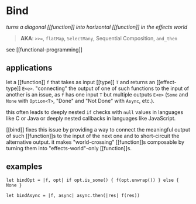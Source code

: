# Bind

_turns a diagonal [[function]] into horizontal [[function]] in the effects world_

> **AKA**: `>>=`, `flatMap`, `SelectMany`, Sequential Composition, `and_then`

see [[functional-programming]]

## applications

let a [[function]] `f` that takes as input [[type]] `T` and returns an [[effect-type]] `E<e>`. "connecting" the output of one of such functions to the input of another is an issue, as `f` has one input `T` but multiple outputs `E<e>` (`Some` and `None` with `Option<T>`, "Done" and "Not Done" with `Async`, etc.).

this often leads to deeply nested `if` checks with `null` values in languages like C or Java or deeply nested callbacks in languages like JavaScript.

[[bind]] fixes this issue by providing a way to connect the meaningful output of such [[function]]s to the input of the next one and to short-circuit the alternative output. it makes "world-crossing" [[function]]s composable by turning them into "effects-world"-only [[function]]s.

## examples

`let bindOpt = |f, opt| if opt.is_some() { f(opt.unwrap()) } else { None }`

`let bindAsync = |f, async| async.then(|res| f(res))`

